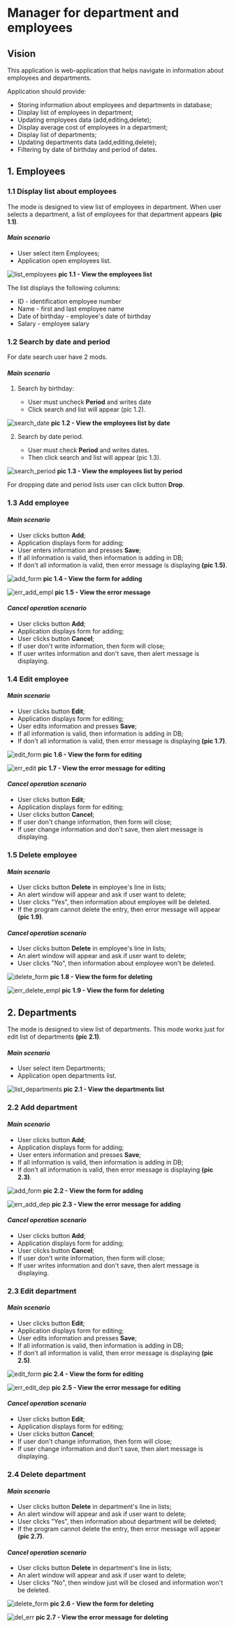 # Manager for department and employees

## Vision

This application is web-application that helps 
navigate in information about employees and 
departments. 

Application should provide:
* Storing information about employees and
departments in database;
* Display list of employees in department;
* Updating employees data (add,editing,delete);
* Display average cost of employees in a department;
* Display list of departments;
* Updating departments data (add,editing,delete);
* Filtering by date of birthday and period of dates.

## 1. Employees
### 1.1 Display list about employees
The mode is designed to view list of employees in department.
When user selects a department, a list of employees for that 
department appears **(pic 1.1)**.

#### *Main scenario*
* User select item Employees;
* Application open employees list.

![list_employees](./search_period.png)
**pic 1.1 - View the employees list**

The list displays the following columns:
* ID - identification employee number 
* Name - first and last employee name
* Date of birthday - employee's date of birthday
* Salary - employee salary
### 1.2 Search by date and period
For date search user have 2 mods.

#### *Main scenario*
1. Search by birthday:
   
   * User must uncheck **Period** and writes date
   * Click search and list will appear (pic 1.2).
   
![search_date](./search_date.png)
**pic 1.2 - View the employees list by date**

2. Search by date period.

   * User must check **Period** and writes dates. 
   * Then click search and list will appear (pic 1.3).
   
![search_period](./list_employees.png)
**pic 1.3 - View the employees list by period**

For dropping date and period lists user can click button **Drop**.

### 1.3 Add employee

#### *Main scenario*
* User clicks button **Add**;
* Application displays form for adding;
* User enters information and presses **Save**;
* If all information is valid, then information is adding in DB;
* If don't all information is valid, then error message is displaying
  **(pic 1.5)**.

![add_form](./add_employee.png)
**pic 1.4 - View the form for adding**

![err_add_empl](./err_add_empl.png)
**pic 1.5 - View the error message**

#### *Cancel operation scenario*
* User clicks button **Add**;
* Application displays form for adding;
* User clicks button **Cancel**;
* If user don't write information, then form will close;
* If user writes information and don't save, 
  then alert message is displaying.

### 1.4 Edit employee

#### *Main scenario*
* User clicks button **Edit**;
* Application displays form for editing;
* User edits information and presses **Save**;
* If all information is valid, then information is adding in DB;
* If don't all information is valid, then error message is displaying 
  **(pic 1.7)**.

![edit_form](./edit_employee.png)
**pic 1.6 - View the form for editing**

![err_edit](./err_edit_empl.png)
**pic 1.7 - View the error message for editing**

#### *Cancel operation scenario*
* User clicks button **Edit**;
* Application displays form for editing;
* User clicks button **Cancel**;
* If user don't change information, then form will close;
* If user change information and don't save, 
  then alert message is displaying.
  
### 1.5 Delete employee

#### *Main scenario*
* User clicks button **Delete** in employee's line in lists;
* An alert window will appear and ask if user want to delete;
* User clicks "Yes", then information about employee
will be deleted.
* If the program cannot delete the entry, then error message
will appear **(pic 1.9)**.
  
#### *Cancel operation scenario*
* User clicks button **Delete** in employee's line in lists;
* An alert window will appear and ask if user want to delete;
* User clicks "No", then information about employee
won't be deleted.

![delete_form](./delete_employee.png)
**pic 1.8 - View the form for deleting**
  
![err_delete_empl](./err_del_empl.png)
**pic 1.9 - View the form for deleting**
  
  
## 2. Departments
The mode is designed to view list of departments.
This mode works just for edit list of departments **(pic 2.1)**.

#### *Main scenario*
* User select item Departments;
* Application open departments list.

![list_departments](./list_departments.png)
**pic 2.1 - View the departments list**

### 2.2 Add department

#### *Main scenario*
* User clicks button **Add**;
* Application displays form for adding;
* User enters information and presses **Save**;
* If all information is valid, then information is adding in DB;
* If don't all information is valid, then error message is displaying
  **(pic 2.3)**.

![add_form](./add_department.png)
**pic 2.2 - View the form for adding**

![err_add_dep](./err_add_departm.png)
**pic 2.3 - View the error message for adding**
#### *Cancel operation scenario*
* User clicks button **Add**;
* Application displays form for adding;
* User clicks button **Cancel**;
* If user don't write information, then form will close;
* If user writes information and don't save, 
  then alert message is displaying.

### 2.3 Edit department

#### *Main scenario*
* User clicks button **Edit**;
* Application displays form for editing;
* User edits information and presses **Save**;
* If all information is valid, then information is adding in DB;
* If don't all information is valid, then error message is displaying
  **(pic 2.5)**.

![edit_form](./edit_department.png)
**pic 2.4 - View the form for editing**

![err_edit_dep](./err_edit_departm.png)
**pic 2.5 - View the error message for editing**
#### *Cancel operation scenario*
* User clicks button **Edit**;
* Application displays form for editing;
* User clicks button **Cancel**;
* If user don't change information, then form will close;
* If user change information and don't save, 
  then alert message is displaying.
  
### 2.4 Delete department

#### *Main scenario*
* User clicks button **Delete** in department's line in lists;
* An alert window will appear and ask if user want to delete;
* User clicks "Yes", then information about department
will be deleted;
* If the program cannot delete the entry, then error message
will appear **(pic 2.7)**.
  
#### *Cancel operation scenario*
* User clicks button **Delete** in department's line in lists;
* An alert window will appear and ask if user want to delete;
* User clicks "No", then window just will be closed and
information won't be deleted.

![delete_form](./delete_department.png)
**pic 2.6 - View the form for deleting**
  
![del_err](./err_del_dep.png)
**pic 2.7 - View the error message for deleting**
